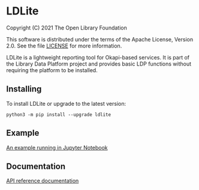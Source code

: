 LDLite
======

Copyright (C) 2021 The Open Library Foundation

This software is distributed under the terms of the Apache License,
Version 2.0.  See the file
[LICENSE](https://github.com/library-data-platform/ldlite/blob/master/LICENSE)
for more information.

LDLite is a lightweight reporting tool for Okapi-based services.  It
is part of the Library Data Platform project and provides basic LDP
functions without requiring the platform to be installed.


Installing
----------

To install LDLite or upgrade to the latest version:

```
python3 -m pip install --upgrade ldlite
```


Example
-------

[An example running in Jupyter Notebook](example/example.md)


Documentation
-------------

[API reference documentation](doc/ldlite.html)


